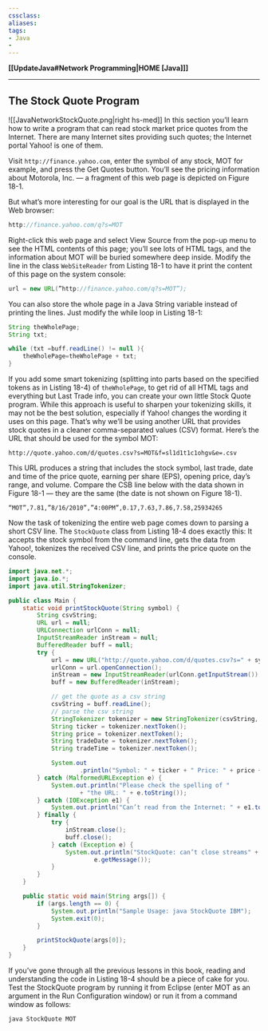 ```yaml
---
cssclass:
aliases:
tags:
- Java
- 
---
```

**[[UpdateJava#Network Programming|HOME [Java]]]**

---
## The Stock Quote Program
![[JavaNetworkStockQuote.png|right hs-med]]
In this section you’ll learn how to write a program that can read stock market price quotes from the Internet. There are many Internet sites providing such quotes; the Internet portal Yahoo! is one of them.

Visit `http://finance.yahoo.com`, enter the symbol of any stock, MOT for example, and press the Get Quotes button. You’ll see the pricing information about Motorola, Inc. — a fragment of this web page is depicted on Figure 18-1.

But what’s more interesting for our goal is the URL that is displayed in the Web browser:
```java
http://finance.yahoo.com/q?s=MOT
```

Right-click this web page and select View Source from the pop-up menu to see the HTML contents of this page; you’ll see lots of HTML tags, and the information about MOT will be buried somewhere deep inside. Modify the line in the class `WebSiteReader` from Listing 18-1 to have it print the content of this page on the system console:
```java
url = new URL(”http://finance.yahoo.com/q?s=MOT”);
```

You can also store the whole page in a Java String variable instead of printing the lines. Just modify the while loop in Listing 18-1:
```java
String theWholePage;
String txt;

while (txt =buff.readLine() != null ){
	theWholePage=theWholePage + txt;
}
```

If you add some smart tokenizing (splitting into parts based on the specified tokens as in Listing 18-4) of `theWholePage`, to get rid of all HTML tags and everything but Last Trade info, you can create your own little Stock Quote program. While this approach is useful to sharpen your tokenizing skills, it may not be the best solution, especially if Yahoo! changes the wording it uses on this page. That’s why we’ll be using another URL that provides stock quotes in a cleaner comma-separated values (CSV) format. Here’s the URL that should be used for the symbol MOT:
```
http://quote.yahoo.com/d/quotes.csv?s=MOT&f=sl1d1t1c1ohgv&e=.csv
```

This URL produces a string that includes the stock symbol, last trade, date and time of the price quote, earning per share (EPS), opening price, day’s range, and volume. Compare the CSB line below with the data shown in Figure 18-1 — they are the same (the date is not shown on Figure 18-1).
```
“MOT”,7.81,”8/16/2010”,”4:00PM”,0.17,7.63,7.86,7.58,25934265
```

Now the task of tokenizing the entire web page comes down to parsing a short CSV line. The `StockQuote` class from Listing 18-4 does exactly this: It accepts the stock symbol from the command line, gets the data from Yahoo!, tokenizes the received CSV line, and prints the price quote on the console.
```java
import java.net.*;
import java.io.*;
import java.util.StringTokenizer;

public class Main {
    static void printStockQuote(String symbol) {
        String csvString;
        URL url = null;
        URLConnection urlConn = null;
        InputStreamReader inStream = null;
        BufferedReader buff = null;
        try {
            url = new URL("http://quote.yahoo.com/d/quotes.csv?s=" + symbol + "&f=sl1d1t1c1ohgv&e=.csv");
            urlConn = url.openConnection();
            inStream = new InputStreamReader(urlConn.getInputStream());
            buff = new BufferedReader(inStream);

            // get the quote as a csv string
            csvString = buff.readLine();
            // parse the csv string
            StringTokenizer tokenizer = new StringTokenizer(csvString, ",");
            String ticker = tokenizer.nextToken();
            String price = tokenizer.nextToken();
            String tradeDate = tokenizer.nextToken();
            String tradeTime = tokenizer.nextToken();

            System.out
                    .println("Symbol: " + ticker + " Price: " + price + " Date: " + tradeDate + " Time: " + tradeTime);
        } catch (MalformedURLException e) {
            System.out.println("Please check the spelling of "
                    + "the URL: " + e.toString());
        } catch (IOException e1) {
            System.out.println("Can’t read from the Internet: " + e1.toString());
        } finally {
            try {
                inStream.close();
                buff.close();
            } catch (Exception e) {
                System.out.println("StockQuote: can’t close streams" +
                        e.getMessage());
            }
        }
    }

    public static void main(String args[]) {
        if (args.length == 0) {
            System.out.println("Sample Usage: java StockQuote IBM");
            System.exit(0);
        }

        printStockQuote(args[0]);
    }
}
```

If you’ve gone through all the previous lessons in this book, reading and understanding the code in Listing 18-4 should be a piece of cake for you. Test the StockQuote program by running it from Eclipse (enter MOT as an argument in the Run Configuration window) or run it from a command window as follows:
```
java StockQuote MOT
```